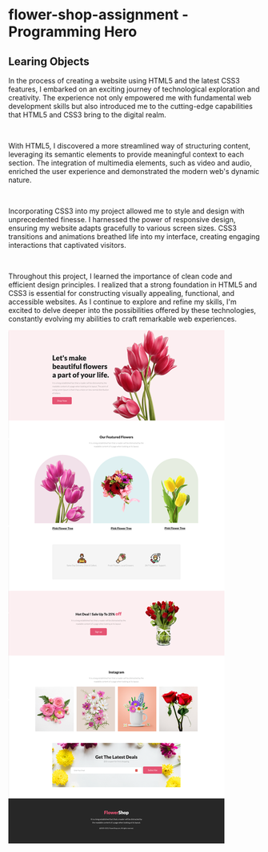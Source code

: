 # flower-shop-assignment - Programming Hero

## Learing Objects

<p>In the process of creating a website using HTML5 and the latest CSS3 features, I embarked on an exciting journey of technological exploration and creativity. The experience not only empowered me with fundamental web development skills but also introduced me to the cutting-edge capabilities that HTML5 and CSS3 bring to the digital realm.</p>
<br>
<p>With HTML5, I discovered a more streamlined way of structuring content, leveraging its semantic elements to provide meaningful context to each section. The integration of multimedia elements, such as video and audio, enriched the user experience and demonstrated the modern web's dynamic nature.</p>
<br>
<p>Incorporating CSS3 into my project allowed me to style and design with unprecedented finesse. I harnessed the power of responsive design, ensuring my website adapts gracefully to various screen sizes. CSS3 transitions and animations breathed life into my interface, creating engaging interactions that captivated visitors.</p>
<br>
<p>Throughout this project, I learned the importance of clean code and efficient design principles. I realized that a strong foundation in HTML5 and CSS3 is essential for constructing visually appealing, functional, and accessible websites. As I continue to explore and refine my skills, I'm excited to delve deeper into the possibilities offered by these technologies, constantly evolving my abilities to craft remarkable web experiences.</p>

<a href="https://wa.me/+8801740623262">
  <img align="center" alt="Final Output" src="./Final__view.png"/>
</a>
